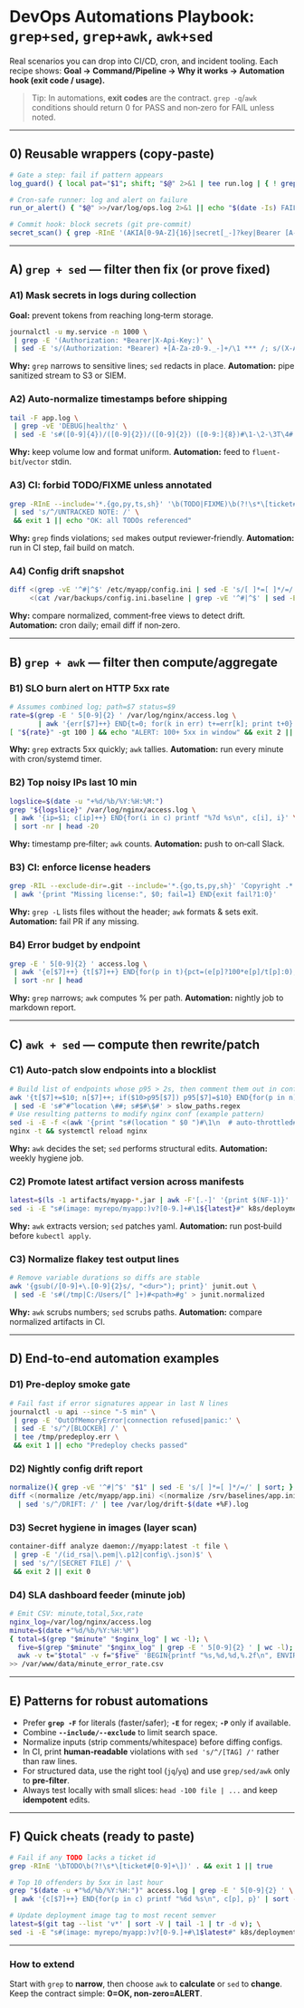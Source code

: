 # DevOps Automations Playbook: `grep+sed`, `grep+awk`, `awk+sed`

Real scenarios you can drop into CI/CD, cron, and incident tooling. Each recipe shows:
**Goal → Command/Pipeline → Why it works → Automation hook (exit code / usage).**

> Tip: In automations, **exit codes** are the contract. `grep -q`/`awk` conditions should return 0 for PASS and non‑zero for FAIL unless noted.

---

## 0) Reusable wrappers (copy‑paste)
```bash
# Gate a step: fail if pattern appears
log_guard() { local pat="$1"; shift; "$@" 2>&1 | tee run.log | { ! grep -qE "$pat"; } }

# Cron‑safe runner: log and alert on failure
run_or_alert() { "$@" >>/var/log/ops.log 2>&1 || echo "$(date -Is) FAIL: $*" >&2; }

# Commit hook: block secrets (git pre-commit)
secret_scan() { grep -RInE '(AKIA[0-9A-Z]{16}|secret[_-]?key|Bearer [A-Za-z0-9._-]{20,})' . && return 1 || return 0; }
```

---

## A) `grep + sed` — filter then fix (or prove fixed)

### A1) Mask secrets in logs during collection
**Goal:** prevent tokens from reaching long‑term storage.
```bash
journalctl -u my.service -n 1000 \
 | grep -E '(Authorization: *Bearer|X-Api-Key:)' \
 | sed -E 's/(Authorization: *Bearer) +[A-Za-z0-9._-]+/\1 *** /; s/(X-Api-Key:) +\S+/\1 *** /'
```
**Why:** `grep` narrows to sensitive lines; `sed` redacts in place.
**Automation:** pipe sanitized stream to S3 or SIEM.

### A2) Auto‑normalize timestamps before shipping
```bash
tail -F app.log \
 | grep -vE 'DEBUG|healthz' \
 | sed -E 's#([0-9]{4})/([0-9]{2})/([0-9]{2}) ([0-9:]{8})#\1-\2-\3T\4#'
```
**Why:** keep volume low and format uniform.
**Automation:** feed to `fluent-bit`/`vector` stdin.

### A3) CI: forbid TODO/FIXME unless annotated
```bash
grep -RInE --include='*.{go,py,ts,sh}' '\b(TODO|FIXME)\b(?!\s*\[ticket#[0-9]+\])' . \
 | sed 's/^/UNTRACKED NOTE: /' \
 && exit 1 || echo "OK: all TODOs referenced"
```
**Why:** `grep` finds violations; `sed` makes output reviewer‑friendly.
**Automation:** run in CI step, fail build on match.

### A4) Config drift snapshot
```bash
diff <(grep -vE '^#|^$' /etc/myapp/config.ini | sed -E 's/[ ]*=[ ]*/=/' | sort) \
     <(cat /var/backups/config.ini.baseline | grep -vE '^#|^$' | sed -E 's/[ ]*=[ ]*/=/' | sort)
```
**Why:** compare normalized, comment‑free views to detect drift.
**Automation:** cron daily; email diff if non‑zero.

---

## B) `grep + awk` — filter then compute/aggregate

### B1) SLO burn alert on HTTP 5xx rate
```bash
# Assumes combined log; path=$7 status=$9
rate=$(grep -E ' 5[0-9]{2} ' /var/log/nginx/access.log \
       | awk '{err[$7]++} END{t=0; for(k in err) t+=err[k]; print t+0}')
[ "${rate}" -gt 100 ] && echo "ALERT: 100+ 5xx in window" && exit 2 || exit 0
```
**Why:** `grep` extracts 5xx quickly; `awk` tallies.
**Automation:** run every minute with cron/systemd timer.

### B2) Top noisy IPs last 10 min
```bash
logslice=$(date -u "+%d/%b/%Y:%H:%M:")
grep "${logslice}" /var/log/nginx/access.log \
 | awk '{ip=$1; c[ip]++} END{for(i in c) printf "%7d %s\n", c[i], i}' \
 | sort -nr | head -20
```
**Why:** timestamp pre‑filter; `awk` counts.
**Automation:** push to on‑call Slack.

### B3) CI: enforce license headers
```bash
grep -RIL --exclude-dir=.git --include='*.{go,ts,py,sh}' 'Copyright .* UKG' . \
 | awk '{print "Missing license:", $0; fail=1} END{exit fail?1:0}'
```
**Why:** `grep -L` lists files without the header; `awk` formats & sets exit.
**Automation:** fail PR if any missing.

### B4) Error budget by endpoint
```bash
grep -E ' 5[0-9]{2} ' access.log \
 | awk '{e[$7]++} {t[$7]++} END{for(p in t){pct=(e[p]?100*e[p]/t[p]:0); printf("%6.2f%% %s\n", pct, p)}}' \
 | sort -nr | head
```
**Why:** `grep` narrows; `awk` computes % per path.
**Automation:** nightly job to markdown report.

---

## C) `awk + sed` — compute then rewrite/patch

### C1) Auto‑patch slow endpoints into a blocklist
```bash
# Build list of endpoints whose p95 > 2s, then comment them out in config
awk '{t[$7]+=$10; n[$7]++; if($10>p95[$7]) p95[$7]=$10} END{for(p in n) if(p95[p]>2) print p}' access.log \
 | sed -E 's#^#^location \##; s#$#\$#' > slow_paths.regex
# Use resulting patterns to modify nginx conf (example pattern)
sed -i -E -f <(awk '{print "s#(location " $0 ")#\1\n  # auto-throttled#"}' slow_paths.regex) /etc/nginx/nginx.conf
nginx -t && systemctl reload nginx
```
**Why:** `awk` decides the set; `sed` performs structural edits.
**Automation:** weekly hygiene job.

### C2) Promote latest artifact version across manifests
```bash
latest=$(ls -1 artifacts/myapp-*.jar | awk -F'[.-]' '{print $(NF-1)}' | sort -V | tail -1)
sed -i -E "s#(image: myrepo/myapp:)v?[0-9.]+#\1${latest}#" k8s/deployment.yaml
```
**Why:** `awk` extracts version; `sed` patches yaml.
**Automation:** run post‑build before `kubectl apply`.

### C3) Normalize flakey test output lines
```bash
# Remove variable durations so diffs are stable
awk '{gsub(/[0-9]+\.[0-9]{2}s/, "<dur>"); print}' junit.out \
 | sed -E 's#(/tmp|C:/Users/[^ ]+)#<path>#g' > junit.normalized
```
**Why:** `awk` scrubs numbers; `sed` scrubs paths.
**Automation:** compare normalized artifacts in CI.

---

## D) End‑to‑end automation examples

### D1) Pre‑deploy smoke gate
```bash
# Fail fast if error signatures appear in last N lines
journalctl -u api --since "-5 min" \
 | grep -E 'OutOfMemoryError|connection refused|panic:' \
 | sed -E 's/^/[BLOCKER] /' \
 | tee /tmp/predeploy.err \
 && exit 1 || echo "Predeploy checks passed"
```

### D2) Nightly config drift report
```bash
normalize(){ grep -vE '^#|^$' "$1" | sed -E 's/[ ]*=[ ]*/=/' | sort; }
diff <(normalize /etc/myapp/app.ini) <(normalize /srv/baselines/app.ini) \
  | sed 's/^/DRIFT: /' | tee /var/log/drift-$(date +%F).log
```

### D3) Secret hygiene in images (layer scan)
```bash
container-diff analyze daemon://myapp:latest -t file \
 | grep -E '/(id_rsa|\.pem|\.p12|config\.json)$' \
 | sed 's/^/[SECRET FILE] /' \
 && exit 2 || exit 0
```

### D4) SLA dashboard feeder (minute job)
```bash
# Emit CSV: minute,total,5xx,rate
nginx_log=/var/log/nginx/access.log
minute=$(date +"%d/%b/%Y:%H:%M")
{ total=$(grep "$minute" "$nginx_log" | wc -l); \
  five=$(grep "$minute" "$nginx_log" | grep -E ' 5[0-9]{2} ' | wc -l); \
  awk -v t="$total" -v f="$five" 'BEGIN{printf "%s,%d,%d,%.2f\n", ENVIRON["minute"], t, f, (t?100*f/t:0)}'; } \
>> /var/www/data/minute_error_rate.csv
```

---

## E) Patterns for robust automations
- Prefer **`grep -F`** for literals (faster/safer); **`-E`** for regex; **`-P`** only if available.
- Combine **`--include/--exclude`** to limit search space.
- Normalize inputs (strip comments/whitespace) before diffing configs.
- In CI, print **human‑readable** violations with `sed 's/^/[TAG] /'` rather than raw lines.
- For structured data, use the right tool (`jq`/`yq`) and use `grep/sed/awk` only to **pre‑filter**.
- Always test locally with small slices: `head -100 file | ...` and keep **idempotent** edits.

---

## F) Quick cheats (ready to paste)
```bash
# Fail if any TODO lacks a ticket id
grep -RInE '\bTODO\b(?!\s*\[ticket#[0-9]+\])' . && exit 1 || true

# Top 10 offenders by 5xx in last hour
grep "$(date -u +"%d/%b/%Y:%H:")" access.log | grep -E ' 5[0-9]{2} ' \
 | awk '{c[$7]++} END{for(p in c) printf "%6d %s\n", c[p], p}' | sort -nr | head

# Update deployment image tag to most recent semver
latest=$(git tag --list 'v*' | sort -V | tail -1 | tr -d v); \
sed -i -E "s#(image: myrepo/myapp:)v?[0-9.]+#\1$latest#" k8s/deployment.yaml
```

---

### How to extend
Start with `grep` to **narrow**, then choose `awk` to **calculate** or `sed` to **change**. Keep the contract simple: **0=OK, non‑zero=ALERT**.

